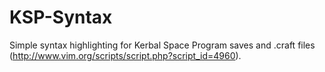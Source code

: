 KSP-Syntax
==========

Simple syntax highlighting for Kerbal Space Program saves and .craft files (http://www.vim.org/scripts/script.php?script_id=4960).
